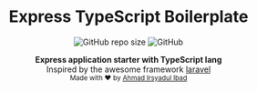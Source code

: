 <h1 align="center">Express TypeScript Boilerplate</h1>
<p align="center">
  <img alt="GitHub repo size" src="https://img.shields.io/github/repo-size/irsyadulibad/express-typescript-boilerplate?color=green">
  <img alt="GitHub" src="https://img.shields.io/github/license/irsyadulibad/express-typescript-boilerplate">
</p>
<p align="center">
  <b>Express application starter with TypeScript lang</b><br>
  <span>Inspired by the awesome framework <a href="https://laravel.com/">laravel</a></span><br>
  <sub>Made with ❤️ by <a href="https://github.com/irsyadulibad">Ahmad Irsyadul Ibad</a></sub>
</p>
